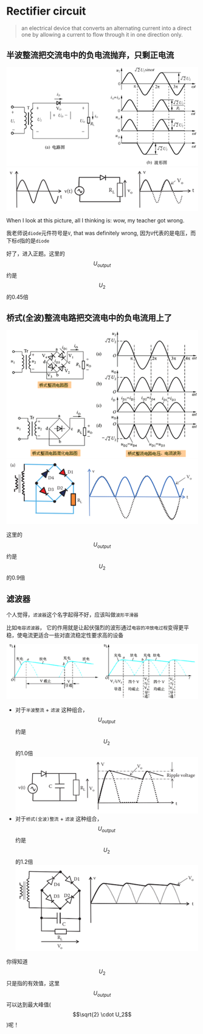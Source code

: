 # Rectifier circuit

> an electrical device that converts an alternating current into a direct one by allowing a current to flow through it in one direction only.

## 半波整流把交流电中的负电流抛弃，只剩正电流

![](../../../.gitbook/assets/banbo_zhengliu_dianlu.png) ![](../../../.gitbook/assets/half-wave-rectifiers.png)

When I look at this picture, all I thinking is: wow, my teacher got wrong.

我老师说`diode`元件符号是`V`, that was definitely wrong, 因为`V`代表的是电压，而下标`d`指的是`diode`

好了，进入正题。这里的 $$U_{output}$$ 约是 $$U_2$$ 的0.45倍

## 桥式\(全波\)整流电路把交流电中的负电流用上了

![](../../../.gitbook/assets/qiaoshi_zhengliu_dianlu.png) ![](../../../.gitbook/assets/full-wave-rectifiers.png)

这里的 $$U_{output}$$ 约是 $$U_2$$ 的0.9倍

## 滤波器

个人觉得，`滤波器`这个名字起得不好，应该叫做`波形平滑器`

比如`电容滤波器`， 它的作用就是让起伏强烈的波形通过`电容的冲放电过程`变得更平稳，使电流更适合一些对直流稳定性要求高的设备

![](../../../.gitbook/assets/lvbo_wave.png)

* 对于`半波整流` + `滤波` 这种组合，$$U_{output}$$ 约是 $$U_2$$ 的1.0倍 ![](../../../.gitbook/assets/half-wave-rectifier-with-capacitor-smoothing.png)
* 对于`桥式(全波)整流` + `滤波` 这种组合，$$U_{output}$$ 约是 $$U_2$$ 的1.2倍 ![](../../../.gitbook/assets/full-wave-rectifier-with-a-smoothing-capacitor.png)

你得知道 $$U_2$$ 只是指的有效值，这里 $$U_{output}$$ 可以达到最大峰值\($$\sqrt{2} \cdot U_2$$\)呢！

